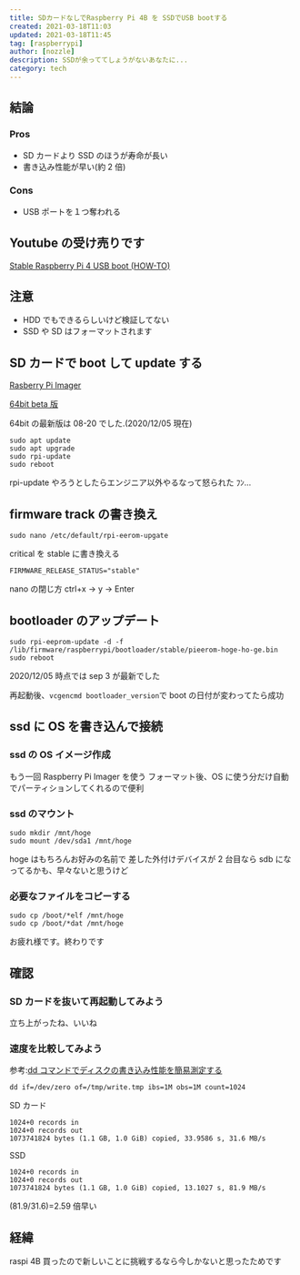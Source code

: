 ```yaml
---
title: SDカードなしでRaspberry Pi 4B を SSDでUSB bootする
created: 2021-03-18T11:03
updated: 2021-03-18T11:45
tag: [raspberrypi]
author: [nozzle]
description: SSDが余っててしょうがないあなたに...
category: tech
---
```


## 結論

### Pros

- SD カードより SSD のほうが寿命が長い
- 書き込み性能が早い(約 2 倍)

### Cons

- USB ポートを１つ奪われる

## Youtube の受け売りです

[Stable Raspberry Pi 4 USB boot (HOW-TO)](https://www.youtube.com/watch?v=tUrX9wzhygc "Stable Raspberry Pi 4 USB boot (HOW-TO)")

## 注意

- HDD でもできるらしいけど検証してない
- SSD や SD はフォーマットされます

## SD カードで boot して update する

[Rasberry Pi Imager](https://www.raspberrypi.org/software/ "Raspberry Pi Imager")

[64bit beta 版](https://downloads.raspberrypi.org/raspios_arm64/images/ "Index of /raspiod_arm64/images")

64bit の最新版は 08-20 でした.(2020/12/05 現在)

```bash:title=bash
sudo apt update
sudo apt upgrade
sudo rpi-update
sudo reboot
```

rpi-update やろうとしたらエンジニア以外やるなって怒られた
ﾌﾝ...

## firmware track の書き換え

```bash:title=bash
sudo nano /etc/default/rpi-eerom-upgate
```

critical を stable に書き換える

```:title=/etc/default/rpi-eerom-upgate
FIRMWARE_RELEASE_STATUS="stable"
```

nano の閉じ方
ctrl+x -> y -> Enter

## bootloader のアップデート

```bash:title=bash
sudo rpi-eeprom-update -d -f /lib/firmware/raspberrypi/bootloader/stable/pieerom-hoge-ho-ge.bin
sudo reboot
```

2020/12/05 時点では sep 3 が最新でした

再起動後、`vcgencmd bootloader_version`で boot の日付が変わってたら成功

## ssd に OS を書き込んで接続

### ssd の OS イメージ作成

もう一回 Raspberry Pi Imager を使う
フォーマット後、OS に使う分だけ自動でパーティションしてくれるので便利

### ssd のマウント

```bash:title=bash
sudo mkdir /mnt/hoge
sudo mount /dev/sda1 /mnt/hoge
```

hoge はもちろんお好みの名前で
差した外付けデバイスが 2 台目なら sdb になってるかも、早々ないと思うけど

### 必要なファイルをコピーする

```bash:title=bash
sudo cp /boot/*elf /mnt/hoge
sudo cp /boot/*dat /mnt/hoge
```

お疲れ様です。終わりです

## 確認

### SD カードを抜いて再起動してみよう

立ち上がったね、いいね

### 速度を比較してみよう

参考:[dd コマンドでディスクの書き込み性能を簡易測定する](http://naoberry.com/tech/dd/ "ddコマンドでディスクの書き込み性能を簡易測定する")

```bash:title=bash
dd if=/dev/zero of=/tmp/write.tmp ibs=1M obs=1M count=1024
```

SD カード

```bash:title=bash
1024+0 records in
1024+0 records out
1073741824 bytes (1.1 GB, 1.0 GiB) copied, 33.9586 s, 31.6 MB/s
```

SSD

```bash:title=bash
1024+0 records in
1024+0 records out
1073741824 bytes (1.1 GB, 1.0 GiB) copied, 13.1027 s, 81.9 MB/s
```

(81.9/31.6)=2.59 倍早い

## 経緯

raspi 4B 買ったので新しいことに挑戦するなら今しかないと思ったためです
